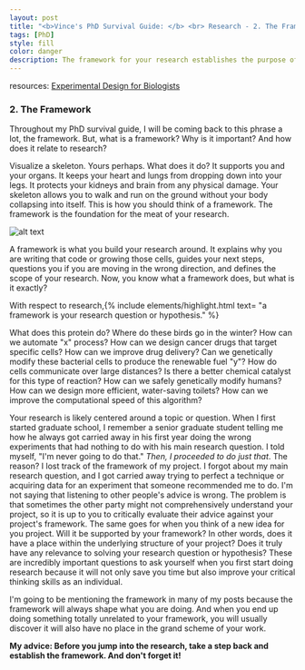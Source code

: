 ```yaml
---
layout: post
title: "<b>Vince's PhD Survival Guide: </b> <br> Research - 2. The Framework"
tags: [PhD]
style: fill
color: danger
description: The framework for your research establishes the purpose of what you're doing and guides how to accomplish that purpose.
---
```

resources: [Experimental Design for Biologists](https://www.amazon.com/Experimental-Design-Biologists-Second-David/dp/1621820416)

### 2. The Framework ###

Throughout my PhD survival guide, I will be coming back to this phrase a lot, the framework. But, what is a framework? Why is it important? And how does it relate to research?

Visualize a skeleton. Yours perhaps. What does it do? It supports you and your organs. It keeps your heart and lungs from dropping down into your legs. It protects your kidneys and brain from any physical damage. Your skeleton allows you to walk and run on the ground without your body collapsing into itself. This is how you should think of a framework. The framework is the foundation for the meat of your research.

![alt text](https://www.pngkit.com/png/detail/1-11038_image-living-scribblenauts-wiki-cartoon-skeleton-png.png "Cartoon Skeleton")

A framework is what you build your research around. It explains why you are writing that code or growing those cells, guides your next steps, questions you if you are moving in the wrong direction, and defines the scope of your research. Now, you know what a framework does, but what is it exactly?

With respect to research,{% include elements/highlight.html text= "a framework is your research question or hypothesis." %}

What does this protein do? Where do these birds go in the winter? How can we automate "x" process? How can we design cancer drugs that target specific cells? How can we improve drug delivery? Can we genetically modify these bacterial cells to produce the renewable fuel "y"? How do cells communicate over large distances? Is there a better chemical catalyst for this type of reaction? How can we safely genetically modify humans? How can we design more efficient, water-saving toilets? How can we improve the computational speed of this algorithm?

Your research is likely centered around a topic or question. When I first started graduate school, I remember a senior graduate student telling me how he always got carried away in his first year doing the wrong experiments that had nothing to do with his main research question. I told myself, "I'm never going to do that." *Then, I proceeded to do just that*. The reason? I lost track of the framework of my project. I forgot about my main research question, and I got carried away trying to perfect a technique or acquiring data for an experiment that someone recommended me to do. I'm not saying that listening to other people's advice is wrong. The problem is that sometimes the other party might not comprehensively understand your project, so it is up to you to critically evaluate their advice against your project's framework. The same goes for when you think of a new idea for you project. Will it be supported by your framework? In other words, does it have a place within the underlying structure of your project? Does it truly have any relevance to solving your research question or hypothesis? These are incredibly important questions to ask yourself when you first start doing research because it will not only save you time but also improve your critical thinking skills as an individual.

I'm going to be mentioning the framework in many of my posts because the framework will always shape what you are doing. And when you end up doing something totally unrelated to your framework, you will usually discover it will also have no place in the grand scheme of your work.

**My advice: Before you jump into the research, take a step back and establish the framework. And don't forget it!**
